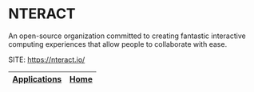 # NTERACT

 An open-source organization committed to creating fantastic interactive  computing experiences that allow people to collaborate with ease.

 SITE: https://nteract.io/

 | [Applications](https://portable-linux-apps.github.io/apps.html) | [Home](https://portable-linux-apps.github.io)
 | --- | --- |
